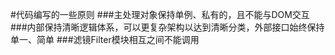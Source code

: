 #代码编写的一些原则
###主处理对象保持单例、私有的，且不能与DOM交互
###内部保持清晰逻辑体系，可以更复杂架构以达到清晰分类，外部接口始终保持单一、简单
###滤镜Filter模块相互之间不能调用
